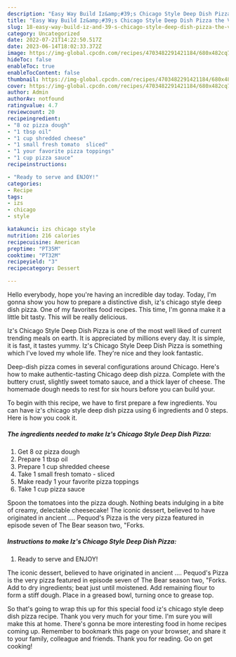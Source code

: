 ```yaml
---
description: "Easy Way Build Iz&amp;#39;s Chicago Style Deep Dish Pizza the Very Delicious"
title: "Easy Way Build Iz&amp;#39;s Chicago Style Deep Dish Pizza the Very Delicious"
slug: 18-easy-way-build-iz-and-39-s-chicago-style-deep-dish-pizza-the-very-delicious
category: Uncategorized
date: 2022-07-21T14:22:50.517Z
date: 2023-06-14T18:02:33.372Z
image: https://img-global.cpcdn.com/recipes/4703482291421184/680x482cq70/izs-chicago-style-deep-dish-pizza-recipe-main-photo.jpg
hideToc: false
enableToc: true
enableTocContent: false
thumbnail: https://img-global.cpcdn.com/recipes/4703482291421184/680x482cq70/izs-chicago-style-deep-dish-pizza-recipe-main-photo.jpg
cover: https://img-global.cpcdn.com/recipes/4703482291421184/680x482cq70/izs-chicago-style-deep-dish-pizza-recipe-main-photo.jpg
author: Admin
authorAv: notfound
ratingvalue: 4.7
reviewcount: 20
recipeingredient:
- "8 oz pizza dough"
- "1 tbsp oil"
- "1 cup shredded cheese"
- "1 small fresh tomato  sliced"
- "1 your favorite pizza toppings"
- "1 cup pizza sauce"
recipeinstructions:

- "Ready to serve and ENJOY!"
categories:
- Recipe
tags:
- izs
- chicago
- style

katakunci: izs chicago style 
nutrition: 216 calories
recipecuisine: American
preptime: "PT35M"
cooktime: "PT32M"
recipeyield: "3"
recipecategory: Dessert

---
```



Hello everybody, hope you're having an incredible day today. Today, I'm gonna show you how to prepare a distinctive dish, iz&#39;s chicago style deep dish pizza. One of my favorites food recipes. This time, I'm gonna make it a little bit tasty. This will be really delicious.

Iz&#39;s Chicago Style Deep Dish Pizza is one of the most well liked of current trending meals on earth. It is appreciated by millions every day. It is simple, it is fast, it tastes yummy. Iz&#39;s Chicago Style Deep Dish Pizza is something which I've loved my whole life. They're nice and they look fantastic.

Deep-dish pizza comes in several configurations around Chicago. Here&#39;s how to make authentic-tasting Chicago deep dish pizza. Complete with the buttery crust, slightly sweet tomato sauce, and a thick layer of cheese. The homemade dough needs to rest for six hours before you can build your.


To begin with this recipe, we have to first prepare a few ingredients. You can have iz&#39;s chicago style deep dish pizza using 6 ingredients and 0 steps. Here is how you cook it.

<!--inarticleads1-->

##### The ingredients needed to make Iz&#39;s Chicago Style Deep Dish Pizza:

1. Get 8 oz pizza dough
1. Prepare 1 tbsp oil
1. Prepare 1 cup shredded cheese
1. Take 1 small fresh tomato - sliced
1. Make ready 1 your favorite pizza toppings
1. Take 1 cup pizza sauce


Spoon the tomatoes into the pizza dough. Nothing beats indulging in a bite of creamy, delectable cheesecake! The iconic dessert, believed to have originated in ancient …. Pequod&#39;s Pizza is the very pizza featured in episode seven of The Bear season two, &#34;Forks. 

<!--inarticleads2-->

##### Instructions to make Iz&#39;s Chicago Style Deep Dish Pizza:


1. Ready to serve and ENJOY!

The iconic dessert, believed to have originated in ancient …. Pequod&#39;s Pizza is the very pizza featured in episode seven of The Bear season two, &#34;Forks. Add to dry ingredients; beat just until moistened. Add remaining flour to form a stiff dough. Place in a greased bowl, turning once to grease top. 

So that's going to wrap this up for this special food iz&#39;s chicago style deep dish pizza recipe. Thank you very much for your time. I'm sure you will make this at home. There's gonna be more interesting food in home recipes coming up. Remember to bookmark this page on your browser, and share it to your family, colleague and friends. Thank you for reading. Go on get cooking!
